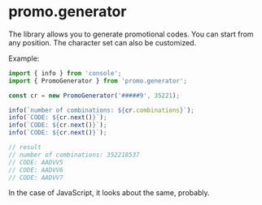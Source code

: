# promo.generator

The library allows you to generate promotional codes. You can start from any position. The character set can also be customized.

Example:
```typescript
import { info } from 'console';
import { PromoGenerator } from 'promo.generator';

const cr = new PromoGenerator('#####9', 35221);

info(`number of combinations: ${cr.combinations}`);
info(`CODE: ${cr.next()}`);
info(`CODE: ${cr.next()}`);
info(`CODE: ${cr.next()}`);

// result
// number of combinations: 352218537
// CODE: AADVV5
// CODE: AADVV6
// CODE: AADVV7

```

In the case of JavaScript, it looks about the same, probably.
